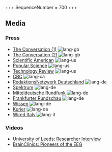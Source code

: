 +++
SequenceNumber = 700
+++

## Media

### Press

* [The Conversation (1)](https://theconversation.com/a-century-after-the-eeg-was-discovered-it-remains-a-crucial-tool-for-understanding-the-brain-213843) ![lang-gb](/assets/images/flags/gb.svg 'English')
* [The Conversation (2)](https://theconversation.com/from-diagnosing-brain-disorders-to-cognitive-enhancement-100-years-of-eeg-have-transformed-neuroscience-218012) ![lang-gb](/assets/images/flags/gb.svg 'English')
* [Scientific American](https://www.scientificamerican.com/article/from-diagnosing-brain-disorders-to-cognitive-enhancement-100-years-of-eeg/) ![lang-us](/assets/images/flags/us.svg 'English')
* [Popular Science](https://www.popsci.com/technology/what-is-eeg/) ![lang-us](/assets/images/flags/us.svg 'English')
* [Technology Review](https://www.technologyreview.com/2024/08/22/1097185/tech-brainwaves-100-years/) ![lang-us](/assets/images/flags/us.svg 'English')
* [CBC](https://www.cbc.ca/news/health/eeg-patients-brain-scans-medicine-1.7310186) ![lang-ca](/assets/images/flags/ca.svg 'English')
* [RedaktionsNetzwerk Deutschland](https://www.rnd.de/wissen/hirnforschung-das-eeg-entschluesselt-seit-100-jahren-unser-gehirn-XLSHZGJ6RNOWZPMR3WENH5BJMI.html) ![lang-de](/assets/images/flags/de.svg 'German')
* [Spektrum](https://www.spektrum.de/news/hans-berger-und-die-erfindung-des-eeg/2222106) ![lang-de](/assets/images/flags/de.svg 'German')
* [Mitteldeutsche Rundfunk](https://www.mdr.de/wissen/psychologie-sozialwissenschaften/eeg-gehirn-gedankenlesen-jena-100.html) ![lang-de](/assets/images/flags/de.svg 'German')
* [Frankfurter Rundschau](https://www.fr.de/wissen/das-eeg-entschluesselt-seit-100-jahren-unser-gehirn-zr-93169687.html) ![lang-de](/assets/images/flags/de.svg 'German')
* [Wissen](https://www.wissen.de/100-jahre-eeg-als-der-blick-den-kopf-erfunden-wurde) ![lang-de](/assets/images/flags/de.svg 'German')
* [Kurier](https://kurier.at/wissen/gesundheit/eeg-elektroenzephalogramm-gehirn-gehirnaktivitaet-epilepsie-neuralink-elon-musk/402921567) ![lang-de](/assets/images/flags/de.svg 'German')
* [Wired Italy](https://www.wired.it/article/elettroencefalogramma-centenario-applicazioni-future-previsioni/) ![lang-it](/assets/images/flags/it.svg 'German')

### Videos

* [University of Leeds: Researcher Interview](https://www.linkedin.com/posts/university-of-leeds_100-years-of-eeg-ugcPost-7232692460626276353-zMhs)
* [BrainClinics: Pioneers of the EEG](https://www.brainclinics.com/research/articles/pioneers-of-the-eeg)

